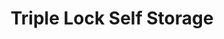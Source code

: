 ---
title: "Triple Lock Self Storage"
url: /lucasville/triple-lock-self-storage/
shop: storage rental
---